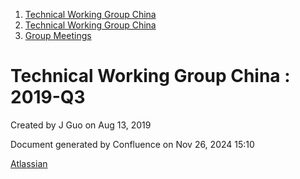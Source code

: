 1. [Technical Working Group China](index.html)
2. [Technical Working Group China](Technical-Working-Group-China_22151170.html)
3. [Group Meetings](Group-Meetings_22151180.html)

# Technical Working Group China : 2019-Q3

Created by J Guo on Aug 13, 2019

Document generated by Confluence on Nov 26, 2024 15:10

[Atlassian](http://www.atlassian.com/)
